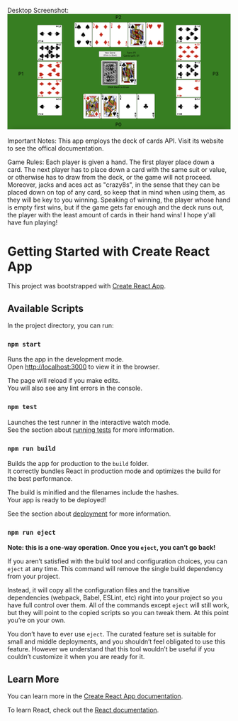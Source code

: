 Desktop Screenshot:
![alt text](https://github.com/monishprojs/crazy8/blob/a4f201e354e35f9fef89db5dee74176c417e25a2/desktopCrazy8.png)

Important Notes:
This app employs the deck of cards API. Visit its website to see the offical documentation.

Game Rules:
Each player is given a hand. The first player place down a card. The next player has to place down a card with the same suit or value, or otherwise has to draw from the deck, or the game will not proceed. Moreover, jacks and aces act as "crazy8s", in the sense that they can be placed down on top of any card, so keep that in mind when using them, as they will be key to you winning. Speaking of winning, the player whose hand is empty first wins, but if the game gets far enough and the deck runs out, the player with the least amount of cards in their hand wins! I hope y'all have fun playing!

# Getting Started with Create React App

This project was bootstrapped with [Create React App](https://github.com/facebook/create-react-app).

## Available Scripts

In the project directory, you can run:

### `npm start`

Runs the app in the development mode.\
Open [http://localhost:3000](http://localhost:3000) to view it in the browser.

The page will reload if you make edits.\
You will also see any lint errors in the console.

### `npm test`

Launches the test runner in the interactive watch mode.\
See the section about [running tests](https://facebook.github.io/create-react-app/docs/running-tests) for more information.

### `npm run build`

Builds the app for production to the `build` folder.\
It correctly bundles React in production mode and optimizes the build for the best performance.

The build is minified and the filenames include the hashes.\
Your app is ready to be deployed!

See the section about [deployment](https://facebook.github.io/create-react-app/docs/deployment) for more information.

### `npm run eject`

**Note: this is a one-way operation. Once you `eject`, you can’t go back!**

If you aren’t satisfied with the build tool and configuration choices, you can `eject` at any time. This command will remove the single build dependency from your project.

Instead, it will copy all the configuration files and the transitive dependencies (webpack, Babel, ESLint, etc) right into your project so you have full control over them. All of the commands except `eject` will still work, but they will point to the copied scripts so you can tweak them. At this point you’re on your own.

You don’t have to ever use `eject`. The curated feature set is suitable for small and middle deployments, and you shouldn’t feel obligated to use this feature. However we understand that this tool wouldn’t be useful if you couldn’t customize it when you are ready for it.

## Learn More

You can learn more in the [Create React App documentation](https://facebook.github.io/create-react-app/docs/getting-started).

To learn React, check out the [React documentation](https://reactjs.org/).
